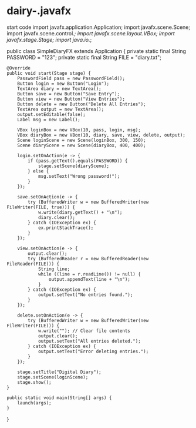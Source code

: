 # dairy-.javafx
start code
import javafx.application.Application;
import javafx.scene.Scene;
import javafx.scene.control.*;
import javafx.scene.layout.VBox;
import javafx.stage.Stage;
import java.io.*;

public class SimpleDiaryFX extends Application {
    private static final String PASSWORD = "123";
    private static final String FILE = "diary.txt";

    @Override
    public void start(Stage stage) {
        PasswordField pass = new PasswordField();
        Button login = new Button("Login");
        TextArea diary = new TextArea();
        Button save = new Button("Save Entry");
        Button view = new Button("View Entries");
        Button delete = new Button("Delete All Entries");
        TextArea output = new TextArea();
        output.setEditable(false);
        Label msg = new Label();

        VBox loginBox = new VBox(10, pass, login, msg);
        VBox diaryBox = new VBox(10, diary, save, view, delete, output);
        Scene loginScene = new Scene(loginBox, 300, 150);
        Scene diaryScene = new Scene(diaryBox, 400, 400);

        login.setOnAction(e -> {
            if (pass.getText().equals(PASSWORD)) {
                stage.setScene(diaryScene);
            } else {
                msg.setText("Wrong password!");
            }
        });

        save.setOnAction(e -> {
            try (BufferedWriter w = new BufferedWriter(new FileWriter(FILE, true))) {
                w.write(diary.getText() + "\n");
                diary.clear();
            } catch (IOException ex) {
                ex.printStackTrace();
            }
        });

        view.setOnAction(e -> {
            output.clear();
            try (BufferedReader r = new BufferedReader(new FileReader(FILE))) {
                String line;
                while ((line = r.readLine()) != null) {
                    output.appendText(line + "\n");
                }
            } catch (IOException ex) {
                output.setText("No entries found.");
            }
        });

        delete.setOnAction(e -> {
            try (BufferedWriter w = new BufferedWriter(new FileWriter(FILE))) {
                w.write(""); // Clear file contents
                output.clear();
                output.setText("All entries deleted.");
            } catch (IOException ex) {
                output.setText("Error deleting entries.");
            }
        });

        stage.setTitle("Digital Diary");
        stage.setScene(loginScene);
        stage.show();
    }

    public static void main(String[] args) {
        launch(args);
    }
}
